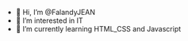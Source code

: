 - 👋 Hi, I’m @FalandyJEAN
- 👀 I’m interested in IT
- 🌱 I’m currently learning HTML_CSS and Javascript

<!---
FalandyJEAN/FalandyJEAN is a ✨ special ✨ repository because its `README.md` (this file) appears on your GitHub profile.
You can click the Preview link to take a look at your changes.
--->
